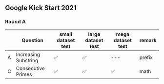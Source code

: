 ## Google Kick Start 2021

### Round A

| | Question   | small dataset test | large dataset test | mega dataset test | remark |
| --- | --- | --- | --- | --- | --- |
| A   | Increasing Substring | ✅ | ✅ | --- | prefix |
| C   | Consecutive Primes | ✅ | ✅ | ✅ | math |
